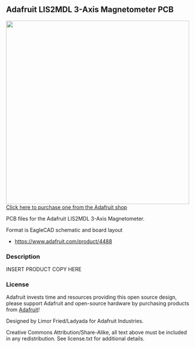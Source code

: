 ## Adafruit LIS2MDL 3-Axis Magnetometer PCB

<a href="http://www.adafruit.com/products/4488"><img src="assets/4488.jpg?raw=true" width="500px"><br/>
Click here to purchase one from the Adafruit shop</a>

PCB files for the Adafruit LIS2MDL 3-Axis Magnetometer. 

Format is EagleCAD schematic and board layout
* https://www.adafruit.com/product/4488

### Description

INSERT PRODUCT COPY HERE

### License

Adafruit invests time and resources providing this open source design, please support Adafruit and open-source hardware by purchasing products from [Adafruit](https://www.adafruit.com)!

Designed by Limor Fried/Ladyada for Adafruit Industries.

Creative Commons Attribution/Share-Alike, all text above must be included in any redistribution. 
See license.txt for additional details.
